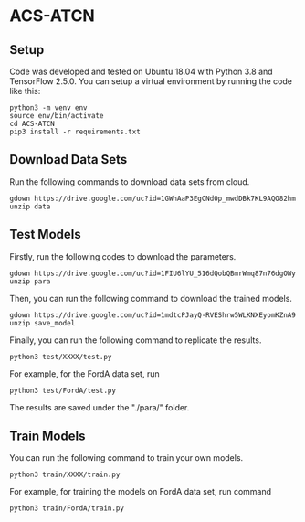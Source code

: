 # ACS-ATCN
## Setup
Code was developed and tested on Ubuntu 18.04 with Python 3.8 and TensorFlow 2.5.0. You can setup a virtual environment by running the code like this:
```
python3 -m venv env
source env/bin/activate
cd ACS-ATCN
pip3 install -r requirements.txt
```
## Download Data Sets
Run the following commands to download data sets from cloud.
```
gdown https://drive.google.com/uc?id=1GWhAaP3EgCNd0p_mwdDBk7KL9AQO82hm
unzip data
```
## Test Models
Firstly, run the following codes to download the parameters.
```
gdown https://drive.google.com/uc?id=1FIU6lYU_516dQobQBmrWmq87n76dgOWy
unzip para
```
Then, you can run the following command to download the trained models.
```
gdown https://drive.google.com/uc?id=1mdtcPJayQ-RVEShrw5WLKNXEyomKZnA9
unzip save_model
```
Finally, you can run the following command to replicate the results.
```
python3 test/XXXX/test.py
```
For example, for the FordA data set, run
```
python3 test/FordA/test.py
```
The results are saved under the "./para/" folder.
## Train Models
You can run the following command to train your own models.
```
python3 train/XXXX/train.py
```
For example, for training the models on FordA data set, run command
```
python3 train/FordA/train.py
```
